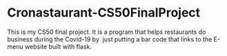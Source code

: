 # Cronastaurant-CS50FinalProject
This is my CS50 final project. It is a program that helps restaurants do business during the Covid-19 by  just putting a bar code that links to the E-menu website built with flask.
